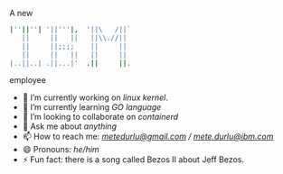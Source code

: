 A new

```sh
|''||''| '||'''|,  '||\   /||` 
   ||     ||   ||   ||\\.//||  
   ||     ||;;;;    ||     ||  
   ||     ||   ||   ||     ||  
|..||..| .||...|'  .||     ||. 
```

employee


- 🔭 I’m currently working on *linux kernel*.
- 🌱 I’m currently learning *GO language*
- 👯 I’m looking to collaborate on *containerd*
- 💬 Ask me about *anything*
- 📫 How to reach me: *metedurlu@gmail.com / mete.durlu@ibm.com*
- 😄 Pronouns: *he/him*
- ⚡ Fun fact: there is a song called Bezos II about Jeff Bezos.
